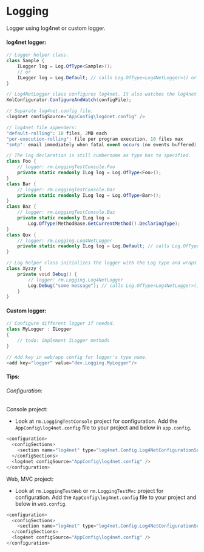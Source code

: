 Logging
=======

Logger using log4net or custom logger.

#### log4net logger:

```c#
// Logger helper class.
class Sample {
    ILogger log = Log.OfType<Sample>();
    // or 
    ILogger log = Log.Default; // calls Log.OfType<Log4NetLogger>() or configured logger
}

// Log4NetLogger class configures log4net. It also watches the log4net config file for changes at runtime.
XmlConfigurator.ConfigureAndWatch(configFile);
```

```c#
// Separate log4net.config file.
<log4net configSource="AppConfig\log4net.config" />
```

```c#
// log4net file appenders:
"default-rolling": 10 files, 2MB each
"per-execution-rolling": file per program execution, 10 files max
"smtp": email immediately when fatal event occurs (no events buffered)
```

```c#
// The log declaration is still cumbersome as type has to specified.
class Foo {
    // logger: rm.LoggingTestConsole.Foo
    private static readonly ILog log = Log.OfType<Foo>();
}
class Bar {
    // logger: rm.LoggingTestConsole.Bar
    private static readonly ILog log = Log.OfType<Bar>();
}
class Baz {
    // logger: rm.LoggingTestConsole.Baz
    private static readonly ILog log = 
        Log.OfType(MethodBase.GetCurrentMethod().DeclaringType);
}
class Qux {
    // logger: rm.Logging.Log4NetLogger
    private static readonly ILog log = Log.Default; // calls Log.OfType<Log4NetLogger>() or configured logger
}
```

```c#
// Log helper class initializes the logger with the Log type and wraps log4net methods. 
class Xyzzy {
    private void Debug() {
        // logger: rm.Logging.Log4NetLogger
        Log.Debug("some message"); // calls Log.OfType<Log4NetLogger>() or configured logger
    }
}
```

#### Custom logger:

```c#
// Configure different logger if needed.
class MyLogger : ILogger
{
    // todo: implement ILogger methods
}
```

```c#
// Add key in web/app config for logger's type name.
<add key="logger" value="dev.Logging.MyLogger"/>
```

#### Tips:

###### Configuration:

Console project:
- Look at `rm.LoggingTestConsole` project for configuration. Add the `AppConfig\log4net.config` file to your project and below in `app.config`.
```c#
<configuration>
  <configSections>
    <section name="log4net" type="log4net.Config.Log4NetConfigurationSectionHandler, log4net" />
  </configSections>
  <log4net configSource="AppConfig\log4net.config" />
</configuration>
```

Web, MVC project:
- Look at `rm.LoggingTestWeb` or `rm.LoggingTestMvc` project for configuration. Add the `AppConfig\log4net.config` file to your project and below in `web.config`.
```c#
<configuration>
  <configSections>
    <section name="log4net" type="log4net.Config.Log4NetConfigurationSectionHandler, log4net" />
  </configSections>
  <log4net configSource="AppConfig\log4net.config" />
</configuration>
```
